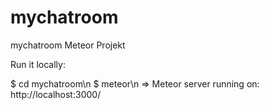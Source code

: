 mychatroom
==========

mychatroom Meteor Projekt

Run it locally:

$ cd mychatroom\n
$ meteor\n
=> Meteor server running on: http://localhost:3000/
